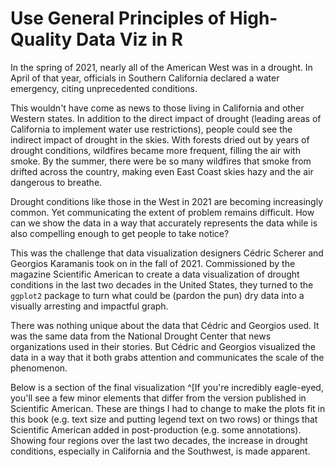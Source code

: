 




# Use General Principles of High-Quality Data Viz in R

In the spring of 2021, nearly all of the American West was in a drought. In April of that year, officials in Southern California declared a water emergency, citing unprecedented conditions. 

This wouldn't have come as news to those living in California and other Western states. In addition to the direct impact of drought (leading areas of California to implement water use restrictions), people could see the indirect impact of drought in the skies. With forests dried out by years of drought conditions, wildfires became more frequent, filling the air with smoke. By the summer, there were be so many wildfires that smoke from drifted across the country, making even East Coast skies hazy and the air dangerous to breathe. 

Drought conditions like those in the West in 2021 are becoming increasingly common. Yet communicating the extent of problem remains difficult. How can we show the data in a way that accurately represents the data while is also compelling enough to get people to take notice? 

This was the challenge that data visualization designers Cédric Scherer and Georgios Karamanis took on in the fall of 2021. Commissioned by the magazine Scientific American to create a data visualization of drought conditions in the last two decades in the United States, they turned to the `ggplot2` package to turn what could be (pardon the pun) dry data into a visually arresting and impactful graph.

There was nothing unique about the data that Cédric and Georgios used. It was the same data from the National Drought Center that news organizations used in their stories. But Cédric and Georgios visualized the data in a way that it both grabs attention and communicates the scale of the phenomenon.

Below is a section of the final visualization ^[If you're incredibly eagle-eyed, you'll see a few minor elements that differ from the version published in Scientific American. These are things I had to change to make the plots fit in this book (e.g. text size and putting legend text on two rows) or things that Scientific American added in post-production (e.g. some annotations). Showing four regions over the last two decades, the increase in drought conditions, especially in California and the Southwest, is made apparent. 
































































